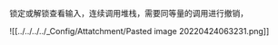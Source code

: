 
锁定或解锁查看输入，连续调用堆栈，需要同等量的调用进行撤销，


![[../../../../_Config/Attatchment/Pasted image 20220424063231.png]]